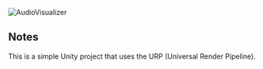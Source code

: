 ![AudioVisualizer](https://github.com/kbrizov/Audio-Visualizer/blob/main/Assets/Gifs/AudioVisualizer.gif)

## Notes
This is a simple Unity project that uses the URP (Universal Render Pipeline).
